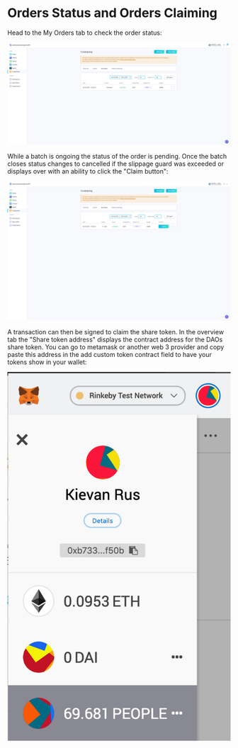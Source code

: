 # Orders Status and Orders Claiming

Head to the My Orders tab to check the order status:

![](../.gitbook/assets/screenshot-2019-10-11-at-13.56.36.png)

While a batch is ongoing the status of the order is pending. Once the batch closes status changes to cancelled if the slippage guard was exceeded or displays over with an ability to click the "Claim button":

![](../.gitbook/assets/screenshot-2019-10-11-at-14.02.00.png)

A transaction can then be signed to claim the share token. In the overview tab the "Share token address" displays the contract address for the DAOs share token. You can go to metamask or another web 3 provider and copy paste this address in the add custom token contract field to have your tokens show in your wallet:

![](../.gitbook/assets/screenshot-2019-10-11-at-11.23.04.png)



